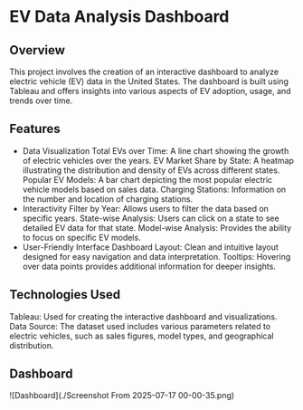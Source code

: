 # EV Data Analysis Dashboard

## Overview

This project involves the creation of an interactive dashboard to analyze electric vehicle (EV) data in the United States. The dashboard is built using Tableau and offers insights into various aspects of EV adoption, usage, and trends over time.

## Features

- Data Visualization Total EVs over Time: A line chart showing the growth of electric vehicles over the years. EV Market Share by State: A heatmap illustrating the distribution and density of EVs across different states. Popular EV Models: A bar chart depicting the most popular electric vehicle models based on sales data. Charging Stations: Information on the number and location of charging stations.
- Interactivity Filter by Year: Allows users to filter the data based on specific years. State-wise Analysis: Users can click on a state to see detailed EV data for that state. Model-wise Analysis: Provides the ability to focus on specific EV models.
- User-Friendly Interface Dashboard Layout: Clean and intuitive layout designed for easy navigation and data interpretation. Tooltips: Hovering over data points provides additional information for deeper insights.
## Technologies Used

Tableau: Used for creating the interactive dashboard and visualizations. Data Source: The dataset used includes various parameters related to electric vehicles, such as sales figures, model types, and geographical distribution.
## Dashboard
![Dashboard](./Screenshot From 2025-07-17 00-00-35.png)
